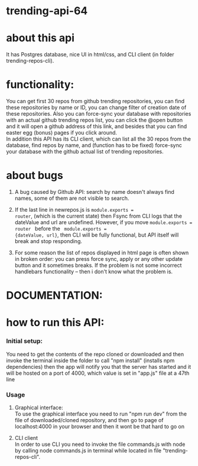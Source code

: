 # trending-api-64

# about this api

It has Postgres database, nice UI in html/css, and CLI client (in folder trending-repos-cli).

# functionality:

You can get first 30 repos from github trending repositories, you can find these repositories by name or ID, you can change filter of creation date of these repositories. Also you can force-sync your database with repositories with an actual github trending repos list, you can click the @open button and it will open a github address of this link, and besides that you can find easter egg (bonus) pages if you click around.
<br>
In addition this API has its CLI client, which can list all the 30 repos from the database, find repos by name, and (function has to be fixed) force-sync your database with the github actual list of trending repositories.

# about bugs

1. A bug caused by Github API: search by name doesn't always find names, some of them are not visible to search.

2. If the last line in newrepos.js is <code>module.exports = router</code>, (which is the current state) then Fsync from CLI logs that the dateValue and url are undefined. However, if you move <code>module.exports = router </code> before the <code> module.exports = {dateValue, url}</code>, then CLI will be fully functional, but API itself will break and stop responding.

3. For some reason the list of repos displayed in html page is often shown in broken order: you can press force sync, apply or any other update button and it sometimes breaks. If the problem is not some incorrect handlebars functionality – then i don't know what the problem is.

# DOCUMENTATION:

# how to run this API:

<h3>Initial setup:</h3>
 You need to get the contents of the repo cloned or downloaded and then invoke the terminal inside the folder to call "npm install" (installs npm dependencies)
then the app will notify you that the server has started and it will be hosted on a port of 4000, which value is set in "app.js" file at a 47th line

<h3>Usage</h3>

1. Graphical interface: <br>
   To use the graphical interface you need to run "npm run dev" from the file of downloaded/cloned repository, and then go to page of localhost:4000 in your browser and then it wont be that hard to go on

2. CLI client <br>
   In order to use CLI you need to invoke the file commands.js with node by calling node commands.js in terminal while located in file "trending-repos-cli".
   <br>
   <br>
   <br>
   <br>
   <br>
   <br>
   <br>
   <br>
   <br>
